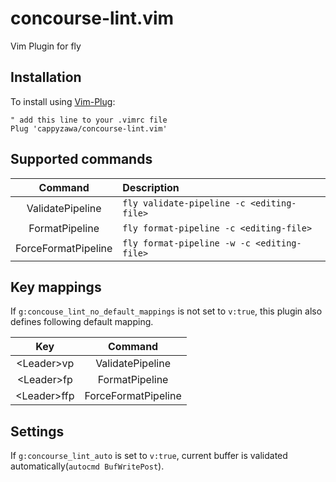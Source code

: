 # concourse-lint.vim
Vim Plugin for fly

## Installation
To install using [Vim-Plug](https://github.com/junegunn/vim-plug):
```
" add this line to your .vimrc file
Plug 'cappyzawa/concourse-lint.vim'
```

## Supported commands
|Command|Description|
|:---:|:---|
|ValidatePipeline|`fly validate-pipeline -c <editing-file>`|
|FormatPipeline|`fly format-pipeline -c <editing-file>`|
|ForceFormatPipeline|`fly format-pipeline -w -c <editing-file>`|

## Key mappings
If `g:concouse_lint_no_default_mappings` is not set to `v:true`, this plugin also defines following default mapping.

|Key|Command|
|:---:|:---:|
|<Leader\>vp|ValidatePipeline|
|<Leader\>fp|FormatPipeline|
|<Leader\>ffp|ForceFormatPipeline|

## Settings
If `g:concourse_lint_auto` is set to `v:true`, current buffer is validated automatically(`autocmd BufWritePost`).
